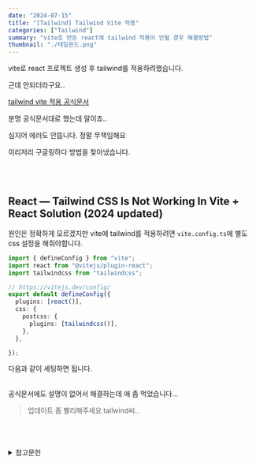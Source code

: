 ```yaml
---
date: "2024-07-15"
title: "[Tailwind] Tailwind Vite 적용"
categories: ["Tailwind"]
summary: "vite로 만든 react에 tailwind 적용이 안될 경우 해결방법"
thumbnail: "./테일윈드.png"
---
```



vite로 react 프로젝트 생성 후 tailwind를 적용하려했습니다.

근데 안되더라구요..

[tailwind vite 적용 공식문서](https://tailwindcss.com/docs/guides/vite?source=post_page-----bba56dcae003--------------------------------)

분명 공식문서대로 했는데 말이죠..

심지어 에러도 안뜹니다. 정말 무책임해요

이리저리 구글링하다 방법을 찾아냈습니다.

<br>
<br>

## React — Tailwind CSS Is Not Working In Vite + React Solution (2024 updated)


원인은 정확하게 모르겠지만 vite에 tailwind를 적용하려면 `vite.config.ts`에 별도 css 설정을 해줘야합니다.


```ts
import { defineConfig } from "vite";
import react from "@vitejs/plugin-react";
import tailwindcss from "tailwindcss";

// https://vitejs.dev/config/
export default defineConfig({
  plugins: [react()],
  css: {
    postcss: {
      plugins: [tailwindcss()],
    },
  },

});
```

다음과 같이 세팅하면 됩니다.


<br>
공식문서에도 설명이 없어서 해결하는데 애 좀 먹었습니다... 

> 업데이트 좀 빨리해주세요 tailwind씨..



<br>
<br>
<br>

<details>

<summary>참고문헌</summary>

<div markdown="1">

https://medium.com/@rubybellekim/react-tailwind-css-is-not-working-in-vite-react-solution-2024-updated-bba56dcae003

</div>

</details>